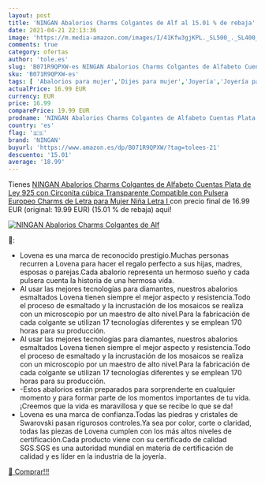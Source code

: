 ```yaml
---
layout: post
title: 'NINGAN Abalorios Charms Colgantes de Alf al 15.01 % de rebaja'
date: 2021-04-21 22:13:36
image: 'https://m.media-amazon.com/images/I/41Kfw3gjKPL._SL500_._SL400_.jpg'
comments: true
category: ofertas
author: 'tole.es'
slug: 'B071R9QPXW-es NINGAN Abalorios Charms Colgantes de Alfabeto Cuentas...'
sku: 'B071R9QPXW-es'
tags: [ 'Abalorios para mujer','Dijes para mujer','Joyería','Joyería para mujer','de','ley','ningan','plata', ]
actualPrice: 16.99 EUR
currency: EUR
price: 16.99
comparePrice: 19.99 EUR
prodname: 'NINGAN Abalorios Charms Colgantes de Alfabeto Cuentas Plata de Ley 925 con Circonita cúbica Transparente Compatible con Pulsera Europeo  Charms de Letra para Mujer Niña  Letra I '
country: 'es'
flag: '🇪🇸'
brand: 'NINGAN'
buyurl: 'https://www.amazon.es/dp/B071R9QPXW/?tag=tolees-21'
descuento: '15.01'
average: '18.99'
---
```


Tienes [NINGAN Abalorios Charms Colgantes de Alfabeto Cuentas Plata de Ley 925 con Circonita cúbica Transparente Compatible con Pulsera Europeo  Charms de Letra para Mujer Niña  Letra I ](https://www.amazon.es/dp/B071R9QPXW/?tag=tolees-21) con precio final de  16.99 EUR (original: 19.99 EUR) (15.01 %  de rebaja) aqui!

[![NINGAN Abalorios Charms Colgantes de Alf](https://m.media-amazon.com/images/I/41Kfw3gjKPL._SL500_._SL400_.jpg)](https://www.amazon.es/dp/B071R9QPXW/?tag=tolees-21)

🔎:

- Lovena es una marca de reconocido prestigio.Muchas personas recurren a Lovena para hacer el regalo perfecto a sus hijas, madres, esposas o parejas.Cada abalorio representa un hermoso sueño y cada pulsera cuenta la historia de una hermosa vida.
- Al usar las mejores tecnologías para diamantes, nuestros abalorios esmaltados Lovena tienen siempre el mejor aspecto y resistencia.Todo el proceso de esmaltado y la incrustación de los mosaicos se realiza con un microscopio por un maestro de alto nivel.Para la fabricación de cada colgante se utilizan 17 tecnologías diferentes y se emplean 170 horas para su producción.
- Al usar las mejores tecnologías para diamantes, nuestros abalorios esmaltados Lovena tienen siempre el mejor aspecto y resistencia.Todo el proceso de esmaltado y la incrustación de los mosaicos se realiza con un microscopio por un maestro de alto nivel.Para la fabricación de cada colgante se utilizan 17 tecnologías diferentes y se emplean 170 horas para su producción.
- -Estos abalorios están preparados para sorprenderte en cualquier momento y para formar parte de los momentos importantes de tu vida.¡Creemos que la vida es maravillosa y que se recibe lo que se da!
- Lovena es una marca de confianza.Todas las piedras y cristales de Swarovski pasan rigurosos controles.Ya sea por color, corte o claridad, todas las piezas de Lovena cumplen con los más altos niveles de certificación.Cada producto viene con su certificado de calidad SGS.SGS es una autoridad mundial en materia de certificación de calidad y es líder en la industria de la joyería.

[🛒 Comprar!!!](https://www.amazon.es/dp/B071R9QPXW/?tag=tolees-21)
